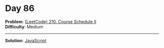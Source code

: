 # Day 86

**Problem**: [(LeetCode) 210. Course Schedule II](https://leetcode.com/problems/course-schedule-ii/)  
**Difficulty**: Medium

---

**Solution**: [JavaScript](../solutions/course-schedule-ii.js)
